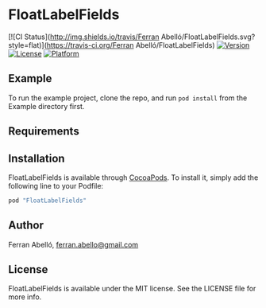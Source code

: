 # FloatLabelFields

[![CI Status](http://img.shields.io/travis/Ferran Abelló/FloatLabelFields.svg?style=flat)](https://travis-ci.org/Ferran Abelló/FloatLabelFields)
[![Version](https://img.shields.io/cocoapods/v/FloatLabelFields.svg?style=flat)](http://cocoapods.org/pods/FloatLabelFields)
[![License](https://img.shields.io/cocoapods/l/FloatLabelFields.svg?style=flat)](http://cocoapods.org/pods/FloatLabelFields)
[![Platform](https://img.shields.io/cocoapods/p/FloatLabelFields.svg?style=flat)](http://cocoapods.org/pods/FloatLabelFields)

## Example

To run the example project, clone the repo, and run `pod install` from the Example directory first.

## Requirements

## Installation

FloatLabelFields is available through [CocoaPods](http://cocoapods.org). To install
it, simply add the following line to your Podfile:

```ruby
pod "FloatLabelFields"
```

## Author

Ferran Abelló, ferran.abello@gmail.com

## License

FloatLabelFields is available under the MIT license. See the LICENSE file for more info.

